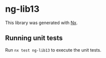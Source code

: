 # ng-lib13

This library was generated with [Nx](https://nx.dev).

## Running unit tests

Run `nx test ng-lib13` to execute the unit tests.
